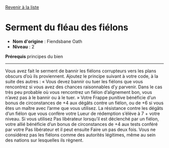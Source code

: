 [Revenir à la liste](list.md)

# Serment du fléau des fiélons

 * **Nom d'origine** : Fiendsbane Oath
 * **Niveau** : 2


<p><strong> Prérequis </strong> principes du bien </p>
<hr>
<p> Vous avez fait le serment de bannir les fiélons corrupteurs vers les plans obscurs d’où ils proviennent. Ajoutez le principe suivant à votre code, à la suite des autres : « Vous devez bannir ou tuer les fiélons que vous rencontrez si vous avez des chances raisonnables d’y parvenir. Dans le cas très peu probable où vous rencontrez un fiélon d’alignement bon, vous n’avez pas à le bannir ou à le tuer. » Votre Frappe punitive bénéficie d’un bonus de circonstances de +4 aux dégâts contre un fiélon, ou de +6 si vous êtes un maître avec l’arme que vous utilisez. La résistance contre les dégâts d’un fiélon que vous confère votre Lueur de rédemption s’élève à 7 + votre niveau. Si vous utilisez Pas libérateur lorsqu’il est déclenché par un fiélon, votre allié bénéficie d’un bonus de circonstances de +4 aux tests conféré par votre Pas libérateur et il peut ensuite Faire un pas deux fois. Vous ne considérez pas les fiélons comme des autorités légitimes, même au sein des nations sur lesquelles ils règnent. </p>